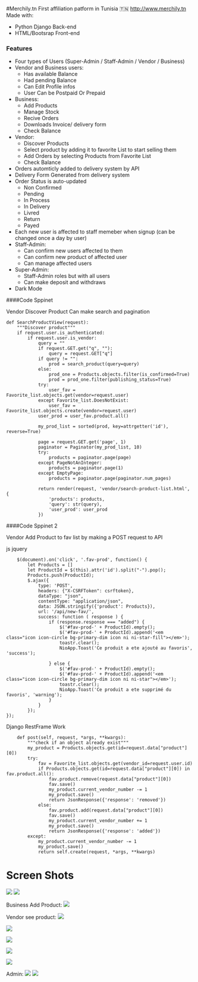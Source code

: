 #Merchily.tn
First affiliation patform in Tunisia 🇹🇳 http://www.merchily.tn
Made with:
- Python Django Back-end
- HTML/Bootsrap Front-end

### Features

- Four types of Users (Super-Admin / Staff-Admin / Vendor / Business)
- Vendor and Business users:
	- Has available Balance
	- Had pending Balance
	- Can Edit Profile infos
	- User Can be Postpaid Or Prepaid
- Business:
	- Add Products
	- Manage Stock
	- Recive Orders
	- Downloads Invoice/ delivery form
	- Check Balance
- Vendor:
	- Discover Products
	- Select product by adding it to favorite List to start selling them
	- Add Orders by selecting Products from Favorite List
	- Check Balance
- Orders automticly added to delivery system by API
- Delivery Form Generated from delivery system
- Order Status is auto-updated
	- Non Confirmed
	- Pending
	- In Process
	- In Delivery
	- Livred
	- Return
	- Payed
- Each new user is affected to staff memeber when signup (can be changed once a day by user)
- Staff-Admin:
	- Can confirm new users affected to them
	- Can confirm new product of affected user
	- Can manage affected users
- Super-Admin:
	- Staff-Admin roles but with all users
	- Can make deposit and withdraws
- Dark Mode

####Code Sppinet

Vendor Discover Product Can make search and pagination


    def SearchProductView(request):
		"""Discover product"""
		if request.user.is_authenticated:
			if request.user.is_vendor:
				query = ""
				if request.GET.get("q", ""):
					query = request.GET["q"]
				if query != "":
					prod = search_product(query=query)
				else:
					prod_one = Products.objects.filter(is_confirmed=True)
					prod = prod_one.filter(publishing_status=True)
				try:
					user_fav = Favorite_list.objects.get(vendor=request.user)
				except Favorite_list.DoesNotExist:
					user_fav = Favorite_list.objects.create(vendor=request.user)
				user_prod = user_fav.product.all()

				my_prod_list = sorted(prod, key=attrgetter('id'), reverse=True)

				page = request.GET.get('page', 1)
				paginator = Paginator(my_prod_list, 10)
				try:
					products = paginator.page(page)
				except PageNotAnInteger:
					products = paginator.page(1)
				except EmptyPage:
					products = paginator.page(paginator.num_pages)

				return render(request, 'vendor/search-product-list.html', {
					'products': products,
					'query': str(query),
					'user_prod': user_prod
				})
    


####Code Sppinet 2 

Vendor Add Product to fav list by making a POST request to API

js jquery

        $(document).on('click', '.fav-prod', function() {
			let Products = []
			let ProductId = $(this).attr('id').split("-").pop();
			Products.push(ProductId);
			$.ajax({
				type: 'POST',
				headers: {"X-CSRFToken": csrftoken},
				dataType: "json",
				contentType: "application/json",
				data: JSON.stringify({'product': Products}),
				url: '/api/new-fav/',
				success: function ( response ) {
					if (response.response === "added") {
						$('#fav-prod-' + ProductId).empty();
						$('#fav-prod-' + ProductId).append('<em class="icon icon-circle bg-primary-dim icon ni ni-star-fill"></em>');
						toastr.clear();
						NioApp.Toast('Ce produit a ete ajouté au favoris', 'success');

					} else {
						$('#fav-prod-' + ProductId).empty();
						$('#fav-prod-' + ProductId).append('<em class="icon icon-circle bg-primary-dim icon ni ni-star"></em>');
						toastr.clear();
						NioApp.Toast('Ce produit a ete supprimé du favoris', 'warning');
					}
				}
			});
    });
    


Django RestFrame Work 

        def post(self, request, *args, **kwargs):
			"""check if an object already exist"""
			my_product = Products.objects.get(id=request.data["product"][0])
			try:
				fav = Favorite_list.objects.get(vendor_id=request.user.id)
				if Products.objects.get(id=request.data["product"][0]) in fav.product.all():
					fav.product.remove(request.data["product"][0])
					fav.save()
					my_product.current_vendor_number -= 1
					my_product.save()
					return JsonResponse({'response': 'removed'})
				else:
					fav.product.add(request.data["product"][0])
					fav.save()
					my_product.current_vendor_number += 1
					my_product.save()
					return JsonResponse({'response': 'added'})
			except:
				my_product.current_vendor_number -= 1
				my_product.save()
				return self.create(request, *args, **kwargs)
    



# Screen Shots

![](https://i.imgur.com/z4jqwy2.png)
![](https://i.imgur.com/e2cuemX.png)

Business Add Product:
![](https://i.imgur.com/73Nk8TT.png)


Vendor see product:
![](https://i.imgur.com/MyzoU4D.png)

![](https://i.imgur.com/HKQBPum.png)

![](https://i.imgur.com/b5CktiC.png)

![](https://i.imgur.com/508vX0O.png)

![](https://i.imgur.com/Kznz5SW.png)

Admin:
![](https://i.imgur.com/6RvNRuX.png)
![](https://i.imgur.com/Ux6u7qk.png)



